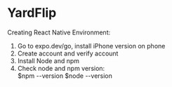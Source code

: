 # YardFlip

Creating React Native Environment:

1. Go to expo.dev/go, install iPhone version on phone
2. Create account and verify account
3. Install Node and npm
4. Check node and npm version: \
$npm --version
$node --version
